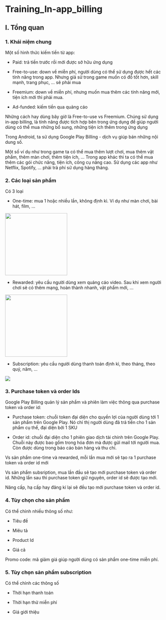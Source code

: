 # Training_In-app_billing

## I. Tổng quan

### 1. Khái niệm chung

 Một số hình thức kiếm tiền từ app:

- Paid: trả tiền trước rồi mới được sở hữu ứng dụng

- Free-to-use: down về miễn phí, người dùng có thể sử dụng được hết các tính năng trong app. Nhưng giả sử  trong game muốn có đồ tốt hơn, skill mạnh, trang phục, ... sẽ phải mua 

- Freemium: down về miễn phí, nhưng muốn mua thêm các tính năng mới, tiện ích mới thì phải mua.

- Ad-funded: kiếm tiền qua quảng cáo

 Những cách hay dùng bây giờ là Free-to-use vs Freemium. Chúng sử dụng in-app billing, là tính năng được tích hợp bên trong ứng dụng để giúp người dùng có thể mua những bổ sung, những tiện ích thêm trong ứng dụng

 Trong Android, ta sử dụng Google Play Billing - dịch vụ giúp bán những nội dung số.

 Một số ví dụ như trong game ta có thể mua thêm lượt chơi, mua thêm vật phẩm, thêm màn chơi, thêm tiện ích, ... Trong app khác thì ta có thể mua thêm các gói chức năng, tiện ích, công cụ nâng cao. Sử dụng các app như Netflix, Spotify, ... phải trả phí sử dụng hàng tháng. 

### 2. Các loại sản phẩm

Có 3 loại

- One-time: mua 1 hoặc nhiều lần, không định kì. Ví dụ như màn chơi, bài hát, film, ...

<img src="https://i.redd.it/ax07ywpytnd21.jpg" width="200">

- Rewarded: yêu cầu người dùng xem quảng cáo video. Sau khi xem người chơi sẽ có thêm mạng, hoàn thành nhanh, vật phẩm mới, ...

<img src="https://newapplift-production.s3.amazonaws.com/comfy/cms/files/files/000/003/415/original/RewardedVideoAd.png" width="200">

- Subscription: yêu cầu người dùng thanh toán định kì, theo tháng, theo quý, năm, ...

<img src="https://sweetpricing.com/blog/wp-content/uploads/2016/09/in-app-subscriptions-3-787x394.png"/>

### 3. Purchase token và order Ids

Google Play Billing quản lý sản phẩm và phiên làm việc thông qua purchase token và order id:

- Purchase token: chuỗi token đại diện cho quyền lợi của người dùng tới 1 sản phẩm trên Google Play. Nó chỉ thị người dùng đã trả tiền cho 1 sản phẩm cụ thể, đại diện bởi 1 SKU 

- Order id: chuỗi đại diện cho 1 phiên giao dịch tài chính trên Google Play. Chuỗi này được bao gồm trong hóa đơn mà được gửi mail tới người mua. Còn được dùng trong báo cáo bán hàng và thu chi.

Vs sản phẩm one-time và rewarded, mỗi lần mua mới sẽ tạo ra 1 purchase token và order id mới

Vs sản phẩm subsription, mua lần đầu sẽ tạo mới purchase token và order id. Những lần sau thì purchase token giữ nguyên, order id sẽ được tạo mới. 

Nâng cấp, hạ cấp hay đăng kí lại sẽ đều tạo mới purchase token và order id.

### 4. Tùy chọn cho sản phẩm 

Có thể chỉnh nhiều thông số như:

- Tiêu đề

- Miêu tả 

- Product Id

- Giá cả 

Promo code: mã giảm giá giúp người dùng có sản phẩm one-time miễn phí. 

### 5. Tùy chọn sản phẩm subscription

Có thể chỉnh các thông số

- Thời hạn thanh toán

- Thời hạn thử miễn phí

- Giá giới thiệu 


